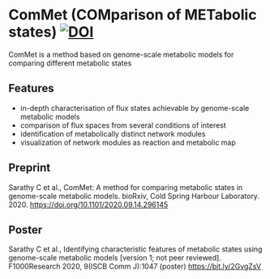 # ComMet (COMparison of METabolic states) [![DOI](https://zenodo.org/badge/291652692.svg)](https://zenodo.org/badge/latestdoi/291652692)
ComMet is a method based on genome-scale metabolic models for comparing different metabolic states 

## Features
- in-depth characterisation of flux states achievable by genome-scale metabolic models
- comparison of flux spaces from several conditions of interest
- identification of metabolically distinct network modules
- visualization of network modules as reaction and metabolic map

## Preprint
Sarathy C et al., ComMet: A method for comparing metabolic states in genome-scale metabolic models. bioRxiv, Cold Spring Harbour Laboratory. 2020. https://doi.org/10.1101/2020.09.14.296145

## Poster
Sarathy C et al., Identifying characteristic features of metabolic states using genome-scale metabolic models [version 1; not peer reviewed]. F1000Research 2020, 9(ISCB Comm J):1047 (poster) https://bit.ly/2GvgZsV
